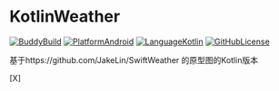 # KotlinWeather
[![BuddyBuild](https://dashboard.buddybuild.com/api/statusImage?appID=598d42cf69da4200013a0bb5&branch=master&build=latest)](https://dashboard.buddybuild.com/apps/598d42cf69da4200013a0bb5/build/latest?branch=master)
[![PlatformAndroid](https://img.shields.io/badge/platform-android-lightgrey.svg)](https://www.android.com/)
[![LanguageKotlin](https://img.shields.io/badge/language-kotlin-orange.svg)](https://kotlinlang.org/)
[![GitHubLicense](https://img.shields.io/badge/license-Apache%202-blue.svg)](https://raw.githubusercontent.com/shibenli/KotlinWeather/master/LICENSE)

基于https://github.com/JakeLin/SwiftWeather 的原型图的Kotlin版本

[X] 
